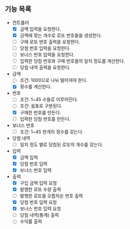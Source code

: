 ## 기능 목록
- 컨트롤러
    - [X] 금액 입력을 요청한다.
    - [X] 금액에 맞는 개수로 로또 번호들을 생성한다.
    - [ ] 구매 로또 번호 출력을 요청한다.
    - [ ] 당첨 번호 입력을 요청한다.
    - [ ] 보너스 번호 입력을 요청한다.
    - [ ] 입력한 당첨 번호와 구매 번호들의 일치 정도를 계산한다.
    - [ ] 당첨 내역 출력을 요청한다.
- 금액
    - [ ] 조건: 1000으로 나눠 떨어져야 한다.
    - [X] 횟수를 계산한다.
- 번호
    - [ ] 조건: 1~45 수들로 이루어진다.
    - [ ] 조건: 쉼표로 구분된다.
    - [X] 구매한 번호를 만든다.
    - [ ] 입력한 당첨 번호를 만든다.
- 보너스 번호
    - [ ] 조건: 1~45 한개의 정수를 갖는다.
- 당첨 내역
    - [ ] 일치 정도 별로 당첨된 로또의 개수를 갖는다.
- 입력
    - [X] 금액 입력
    - [X] 당첨 번호 입력
    - [X] 보너스 번호 입력
- 출력
    - [X] 구입 금액 입력 요청
    - [X] 발행한 로또 수량 출력
    - [ ] 발행한 로또들 오름차순 번호 출력
    - [X] 당첨 번호 입력 요청
    - [X] 보너스 번호 입력 요청
    - [ ] 당첨 내역(통계) 출력
    - [ ] 수익률 출력